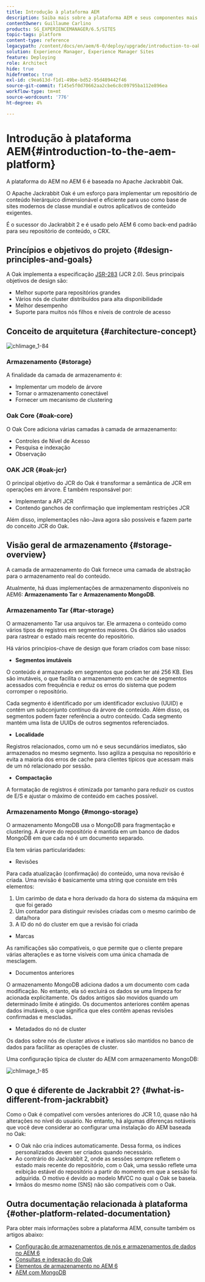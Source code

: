 ```yaml
---
title: Introdução à plataforma AEM
description: Saiba mais sobre a plataforma AEM e seus componentes mais importantes, incluindo a instalação e implantação do Adobe Experience Manager 6.5, bem como sua arquitetura, incluindo a implantação na nuvem do Adobe Managed Services.
contentOwner: Guillaume Carlino
products: SG_EXPERIENCEMANAGER/6.5/SITES
topic-tags: platform
content-type: reference
legacypath: /content/docs/en/aem/6-0/deploy/upgrade/introduction-to-oak
solution: Experience Manager, Experience Manager Sites
feature: Deploying
role: Architect
hide: true
hidefromtoc: true
exl-id: c9ea613d-f1d1-49be-bd52-95d489442f46
source-git-commit: f145e5f0d70662aa2cbe6c8c09795ba112e896ea
workflow-type: tm+mt
source-wordcount: '776'
ht-degree: 4%

---
```


# Introdução à plataforma AEM{#introduction-to-the-aem-platform}

A plataforma do AEM no AEM 6 é baseada no Apache Jackrabbit Oak.

O Apache Jackrabbit Oak é um esforço para implementar um repositório de conteúdo hierárquico dimensionável e eficiente para uso como base de sites modernos de classe mundial e outros aplicativos de conteúdo exigentes.

É o sucessor do Jackrabbit 2 e é usado pelo AEM 6 como back-end padrão para seu repositório de conteúdo, o CRX.

## Princípios e objetivos do projeto {#design-principles-and-goals}

A Oak implementa a especificação [JSR-283](https://jcp.org/en/jsr/detail?id=283) (JCR 2.0). Seus principais objetivos de design são:

* Melhor suporte para repositórios grandes
* Vários nós de cluster distribuídos para alta disponibilidade
* Melhor desempenho
* Suporte para muitos nós filhos e níveis de controle de acesso

## Conceito de arquitetura {#architecture-concept}

![chlimage_1-84](assets/chlimage_1-84.png)

### Armazenamento {#storage}

A finalidade da camada de armazenamento é:

* Implementar um modelo de árvore
* Tornar o armazenamento conectável
* Fornecer um mecanismo de clustering

### Oak Core {#oak-core}

O Oak Core adiciona várias camadas à camada de armazenamento:

* Controles de Nível de Acesso
* Pesquisa e indexação
* Observação

### OAK JCR {#oak-jcr}

O principal objetivo do JCR do Oak é transformar a semântica de JCR em operações em árvore. É também responsável por:

* Implementar a API JCR
* Contendo ganchos de confirmação que implementam restrições JCR

Além disso, implementações não-Java agora são possíveis e fazem parte do conceito JCR do Oak.

## Visão geral de armazenamento {#storage-overview}

A camada de armazenamento do Oak fornece uma camada de abstração para o armazenamento real do conteúdo.

Atualmente, há duas implementações de armazenamento disponíveis no AEM6: **Armazenamento Tar** e **Armazenamento MongoDB**.

### Armazenamento Tar {#tar-storage}

O armazenamento Tar usa arquivos tar. Ele armazena o conteúdo como vários tipos de registros em segmentos maiores. Os diários são usados para rastrear o estado mais recente do repositório.

Há vários princípios-chave de design que foram criados com base nisso:

* **Segmentos imutáveis**

O conteúdo é armazenado em segmentos que podem ter até 256 KB. Eles são imutáveis, o que facilita o armazenamento em cache de segmentos acessados com frequência e reduz os erros do sistema que podem corromper o repositório.

Cada segmento é identificado por um identificador exclusivo (UUID) e contém um subconjunto contínuo da árvore de conteúdo. Além disso, os segmentos podem fazer referência a outro conteúdo. Cada segmento mantém uma lista de UUIDs de outros segmentos referenciados.

* **Localidade**

Registros relacionados, como um nó e seus secundários imediatos, são armazenados no mesmo segmento. Isso agiliza a pesquisa no repositório e evita a maioria dos erros de cache para clientes típicos que acessam mais de um nó relacionado por sessão.

* **Compactação**

A formatação de registros é otimizada por tamanho para reduzir os custos de E/S e ajustar o máximo de conteúdo em caches possível.

### Armazenamento Mongo {#mongo-storage}

O armazenamento MongoDB usa o MongoDB para fragmentação e clustering. A árvore do repositório é mantida em um banco de dados MongoDB em que cada nó é um documento separado.

Ela tem várias particularidades:

* Revisões

Para cada atualização (confirmação) do conteúdo, uma nova revisão é criada. Uma revisão é basicamente uma string que consiste em três elementos:

1. Um carimbo de data e hora derivado da hora do sistema da máquina em que foi gerado
1. Um contador para distinguir revisões criadas com o mesmo carimbo de data/hora
1. A ID do nó do cluster em que a revisão foi criada

* Marcas

As ramificações são compatíveis, o que permite que o cliente prepare várias alterações e as torne visíveis com uma única chamada de mesclagem.

* Documentos anteriores

O armazenamento MongoDB adiciona dados a um documento com cada modificação. No entanto, ela só excluirá os dados se uma limpeza for acionada explicitamente. Os dados antigos são movidos quando um determinado limite é atingido. Os documentos anteriores contêm apenas dados imutáveis, o que significa que eles contêm apenas revisões confirmadas e mescladas.

* Metadados do nó de cluster

Os dados sobre nós de cluster ativos e inativos são mantidos no banco de dados para facilitar as operações de cluster.

Uma configuração típica de cluster do AEM com armazenamento MongoDB:

![chlimage_1-85](assets/chlimage_1-85.png)

## O que é diferente de Jackrabbit 2? {#what-is-different-from-jackrabbit}

Como o Oak é compatível com versões anteriores do JCR 1.0, quase não há alterações no nível do usuário. No entanto, há algumas diferenças notáveis que você deve considerar ao configurar uma instalação do AEM baseada no Oak:

* O Oak não cria índices automaticamente. Dessa forma, os índices personalizados devem ser criados quando necessário.
* Ao contrário do Jackrabbit 2, onde as sessões sempre refletem o estado mais recente do repositório, com o Oak, uma sessão reflete uma exibição estável do repositório a partir do momento em que a sessão foi adquirida. O motivo é devido ao modelo MVCC no qual o Oak se baseia.
* Irmãos do mesmo nome (SNS) não são compatíveis com o Oak.

## Outra documentação relacionada à plataforma {#other-platform-related-documentation}

Para obter mais informações sobre a plataforma AEM, consulte também os artigos abaixo:

* [Configuração de armazenamentos de nós e armazenamentos de dados no AEM 6](/help/sites-deploying/data-store-config.md)
* [Consultas e indexação do Oak](/help/sites-deploying/queries-and-indexing.md)
* [Elementos de armazenamento no AEM 6](/help/sites-deploying/storage-elements-in-aem-6.md)
* [AEM com MongoDB](/help/sites-deploying/aem-with-mongodb.md)
